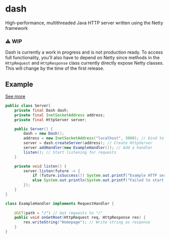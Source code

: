 # dash
High-performance, multithreaded Java HTTP server written using the Netty framework

### ⚠️ WIP
Dash is currently a work in progress and is not production ready. To access full functionality, you'll also have to
depend on Netty since methods in the `HttpRequest` and `HttpResponse` class currently directly expose Netty classes. This will
change by the time of the first release.

## Example
[See more](https://github.com/alexsobiek/dash/blob/main/example/src/main/java/com/alexsobiek/dash/example/Server.java)
```java
public class Server{
    private final Dash dash;
    private final InetSocketAddress address;
    private final HttpServer server;

    public Server() {
        dash = new Dash();
        address = new InetSocketAddress("localhost", 3000); // bind to localhost:3000
        server = dash.createServer(address); // Create HttpServer
        server.addHandler(new ExampleHandler()); // Add a handler
        listen(); // Start listening for requests
    }

    private void listen() {
        server.listen(future -> {
            if (future.isSuccess()) System.out.printf("Example HTTP server started on %s\n", address);
            else System.out.println(System.out.printf("Failed to start HTTP Server on %s\n", address));
        });
    }
}

class ExampleHandler implements RequestHandler {
    
    @GET(path = "/") // Get requests to "/"
    public void onGetRoot(HttpRequest req, HttpResponse res) {
        res.writeString("Homepage"); // Write string as response
    }
}
```
